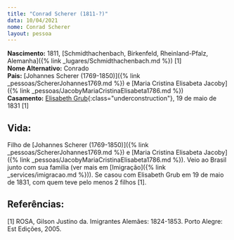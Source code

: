 ```yaml
---
title: "Conrad Scherer (1811-?)"
data: 10/04/2021
nome: Conrad Scherer
layout: pessoa
---
```


**Nascimento:** 1811, [Schmidthachenbach, Birkenfeld, Rheinland-Pfalz, Alemanha]({% link _lugares/Schmidthachenbach.md %}) [1]<br/>
**Nome Alternativo:** Conrado<br/>
**Pais:** [Johannes Scherer (1769-1850)]({% link _pessoas/SchererJohannes1769.md %}) e [Maria Cristina Elisabeta Jacoby]({% link _pessoas/JacobyMariaCristinaElisabeta1786.md %})<br/>
**Casamento:** [Elisabeth Grub](){:class="underconstruction"}, 19 de maio de 1831 [1]<br/>

## Vida:

Filho de [Johannes Scherer (1769-1850)]({% link _pessoas/SchererJohannes1769.md %}) e [Maria Cristina Elisabeta Jacoby]({% link _pessoas/JacobyMariaCristinaElisabeta1786.md %}). Veio ao Brasil junto com sua familia (ver mais em [Imigração]({% link _services/imigracao.md %})).
Se casou com Elisabeth Grub em 19 de maio de 1831, com quem teve pelo menos 2 filhos [1].



## Referências:

[1] ROSA, Gilson Justino da. Imigrantes Alemães: 1824-1853. Porto Alegre: Est Edições, 2005.